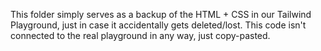 This folder simply serves as a backup of the HTML + CSS in our Tailwind Playground, just in case it accidentally gets deleted/lost. This code isn't connected to the real playground in any way, just copy-pasted.
